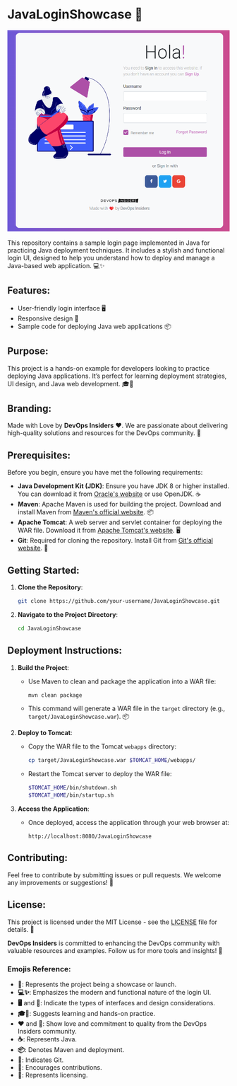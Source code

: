 # JavaLoginShowcase 🚀
![alt text](image.png)

This repository contains a sample login page implemented in Java for practicing Java deployment techniques. It includes a stylish and functional login UI, designed to help you understand how to deploy and manage a Java-based web application. 💻✨

## Features:
- User-friendly login interface 🖥️
- Responsive design 📱
- Sample code for deploying Java web applications 📦

## Purpose:
This project is a hands-on example for developers looking to practice deploying Java applications. It’s perfect for learning deployment strategies, UI design, and Java web development. 🎓🔧

## Branding:
Made with Love by **DevOps Insiders** ❤️. We are passionate about delivering high-quality solutions and resources for the DevOps community. 🌟

## Prerequisites:
Before you begin, ensure you have met the following requirements:

- **Java Development Kit (JDK)**: Ensure you have JDK 8 or higher installed. You can download it from [Oracle's website](https://www.oracle.com/java/technologies/javase-jdk11-downloads.html) or use OpenJDK. ☕
- **Maven**: Apache Maven is used for building the project. Download and install Maven from [Maven's official website](https://maven.apache.org/download.cgi). 📦
- **Apache Tomcat**: A web server and servlet container for deploying the WAR file. Download it from [Apache Tomcat's website](https://tomcat.apache.org/download-90.cgi). 🖥️
- **Git**: Required for cloning the repository. Install Git from [Git's official website](https://git-scm.com/downloads). 🧩

## Getting Started:
1. **Clone the Repository**:
   ```bash
   git clone https://github.com/your-username/JavaLoginShowcase.git
   ```
2. **Navigate to the Project Directory**:
   ```bash
   cd JavaLoginShowcase
   ```

## Deployment Instructions:
1. **Build the Project**:
   - Use Maven to clean and package the application into a WAR file:
     ```bash
     mvn clean package
     ```
   - This command will generate a WAR file in the `target` directory (e.g., `target/JavaLoginShowcase.war`). 📦

2. **Deploy to Tomcat**:
   - Copy the WAR file to the Tomcat `webapps` directory:
     ```bash
     cp target/JavaLoginShowcase.war $TOMCAT_HOME/webapps/
     ```
   - Restart the Tomcat server to deploy the WAR file:
     ```bash
     $TOMCAT_HOME/bin/shutdown.sh
     $TOMCAT_HOME/bin/startup.sh
     ```

3. **Access the Application**:
   - Once deployed, access the application through your web browser at:
     ```
     http://localhost:8080/JavaLoginShowcase
     ```

## Contributing:
Feel free to contribute by submitting issues or pull requests. We welcome any improvements or suggestions! 🤝

## License:
This project is licensed under the MIT License - see the [LICENSE](LICENSE) file for details. 📜

**DevOps Insiders** is committed to enhancing the DevOps community with valuable resources and examples. Follow us for more tools and insights! 🌟

### Emojis Reference:
- **🚀**: Represents the project being a showcase or launch.
- **💻✨**: Emphasizes the modern and functional nature of the login UI.
- **🖥️** and **📱**: Indicate the types of interfaces and design considerations.
- **🎓🔧**: Suggests learning and hands-on practice.
- **❤️** and **🌟**: Show love and commitment to quality from the DevOps Insiders community.
- **☕**: Represents Java.
- **📦**: Denotes Maven and deployment.
- **🧩**: Indicates Git.
- **🤝**: Encourages contributions.
- **📜**: Represents licensing.
